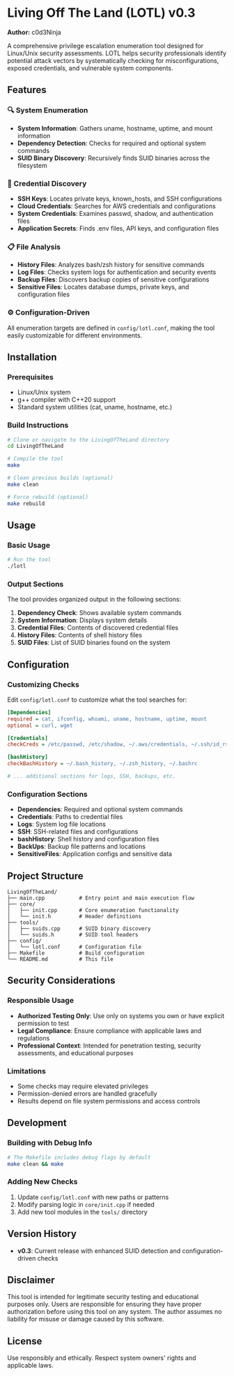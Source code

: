 # Living Off The Land (LOTL) v0.3

**Author:** c0d3Ninja

A comprehensive privilege escalation enumeration tool designed for Linux/Unix security assessments. LOTL helps security professionals identify potential attack vectors by systematically checking for misconfigurations, exposed credentials, and vulnerable system components.

## Features

### 🔍 System Enumeration
- **System Information**: Gathers uname, hostname, uptime, and mount information
- **Dependency Detection**: Checks for required and optional system commands
- **SUID Binary Discovery**: Recursively finds SUID binaries across the filesystem

### 🔑 Credential Discovery
- **SSH Keys**: Locates private keys, known_hosts, and SSH configurations
- **Cloud Credentials**: Searches for AWS credentials and configurations
- **System Credentials**: Examines passwd, shadow, and authentication files
- **Application Secrets**: Finds .env files, API keys, and configuration files

### 📋 File Analysis
- **History Files**: Analyzes bash/zsh history for sensitive commands
- **Log Files**: Checks system logs for authentication and security events
- **Backup Files**: Discovers backup copies of sensitive configurations
- **Sensitive Files**: Locates database dumps, private keys, and configuration files

### ⚙️ Configuration-Driven
All enumeration targets are defined in `config/lotl.conf`, making the tool easily customizable for different environments.

## Installation

### Prerequisites
- Linux/Unix system
- g++ compiler with C++20 support
- Standard system utilities (cat, uname, hostname, etc.)

### Build Instructions

```bash
# Clone or navigate to the LivingOfTheLand directory
cd LivingOfTheLand

# Compile the tool
make

# Clean previous builds (optional)
make clean

# Force rebuild (optional)
make rebuild
```

## Usage

### Basic Usage
```bash
# Run the tool
./lotl
```

### Output Sections
The tool provides organized output in the following sections:
1. **Dependency Check**: Shows available system commands
2. **System Information**: Displays system details
3. **Credential Files**: Contents of discovered credential files
4. **History Files**: Contents of shell history files
5. **SUID Files**: List of SUID binaries found on the system

## Configuration

### Customizing Checks
Edit `config/lotl.conf` to customize what the tool searches for:

```ini
[Dependencies]
required = cat, ifconfig, whoami, uname, hostname, uptime, mount
optional = curl, wget

[Credentials]
checkCreds = /etc/passwd, /etc/shadow, ~/.aws/credentials, ~/.ssh/id_rsa

[bashHistory]
checkBashHistory = ~/.bash_history, ~/.zsh_history, ~/.bashrc

# ... additional sections for logs, SSH, backups, etc.
```

### Configuration Sections
- **Dependencies**: Required and optional system commands
- **Credentials**: Paths to credential files
- **Logs**: System log file locations
- **SSH**: SSH-related files and configurations
- **bashHistory**: Shell history and configuration files
- **BackUps**: Backup file patterns and locations
- **SensitiveFiles**: Application configs and sensitive data

## Project Structure

```
LivingOfTheLand/
├── main.cpp           # Entry point and main execution flow
├── core/
│   ├── init.cpp       # Core enumeration functionality
│   └── init.h         # Header definitions
├── tools/
│   ├── suids.cpp      # SUID binary discovery
│   └── suids.h        # SUID tool headers
├── config/
│   └── lotl.conf      # Configuration file
├── Makefile           # Build configuration
└── README.md          # This file
```

## Security Considerations

### Responsible Usage
- **Authorized Testing Only**: Use only on systems you own or have explicit permission to test
- **Legal Compliance**: Ensure compliance with applicable laws and regulations
- **Professional Context**: Intended for penetration testing, security assessments, and educational purposes

### Limitations
- Some checks may require elevated privileges
- Permission-denied errors are handled gracefully
- Results depend on file system permissions and access controls

## Development

### Building with Debug Info
```bash
# The Makefile includes debug flags by default
make clean && make
```

### Adding New Checks
1. Update `config/lotl.conf` with new paths or patterns
2. Modify parsing logic in `core/init.cpp` if needed
3. Add new tool modules in the `tools/` directory

## Version History
- **v0.3**: Current release with enhanced SUID detection and configuration-driven checks

## Disclaimer

This tool is intended for legitimate security testing and educational purposes only. Users are responsible for ensuring they have proper authorization before using this tool on any system. The author assumes no liability for misuse or damage caused by this software.

## License

Use responsibly and ethically. Respect system owners' rights and applicable laws. 
